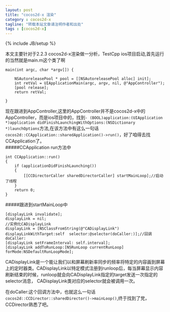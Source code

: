 ```yaml
---
layout: post
title: "cocos2d-x 渲染"
category : cocos2d-x
tagline: "转载本站文章请注明作者和出处"
tags : [cocos2d-x]
---
```

{% include JB/setup %}

本文主要针对于2.2.3 cocos2d-x渲染做一分析，TestCpp ios项目启动,⾸先运行的当然就是main.m这个类了啊    
    
    main(int argc, char *argv[]) {
    
        NSAutoreleasePool * pool = [[NSAutoreleasePool alloc] init];
    	int retVal = UIApplicationMain(argc, argv, nil, @"AppController");
    	[pool release];
    	return retVal;
       
    }

现在跟进到AppController,这里的AppController并不是cocos2d-x中的AppController，而是ios项目中的，找到`- (BOOL)application:(UIApplication *)application didFinishLaunchingWithOptions:(NSDictionary *)launchOptions`方法,在该方法中有这么一句话`cocos2d::CCApplication::sharedApplication()->run()`，好了咱得去找CCApplication了。  
#####CCApplication run方法中  

	int CCApplication::run()
	{
    	if (applicationDidFinishLaunching()) 
    	{
        	[[CCDirectorCaller sharedDirectorCaller] startMainLoop];//启动了线程
   	 	}
    	return 0;
	}  
#####跟进到startMainLoop中

	[displayLink invalidate];
    displayLink = nil;
    //实例化CADisplayLink
    displayLink = [NSClassFromString(@"CADisplayLink") displayLinkWithTarget:self  selector:@selector(doCaller:)];//回调doCaller:
    [displayLink setFrameInterval: self.interval];
    [displayLink addToRunLoop:[NSRunLoop currentRunLoop] forMode:NSDefaultRunLoopMode];

CADisplayLink是一个能让我们以和屏幕刷新率同步的频率将特定的内容画到屏幕上的定时器类。CADisplayLink以特定模式注册到runloop后，每当屏幕显示内容刷新结束的时候，runloop就会向CADisplayLink指定的target发送一次指定的selector消息， CADisplayLink类对应的selector就会被调用一次。  

在doCaller:这个回调方法中，也就这么一句话`cocos2d::CCDirector::sharedDirector()->mainLoop()`,终于找到了党，CCDirector熟悉了吧。